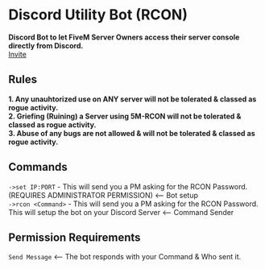 # Discord Utility Bot (RCON)

**Discord Bot to let FiveM Server Owners access their server console directly from Discord.**<br />
[Invite](https://discordapp.com/oauth2/authorize?client_id=548526173135699968&scope=bot&permissions=3072)
## Rules

**1. Any unauhtorized use on ANY server will not be tolerated & classed as rogue activity.**<br />
**2. Griefing (Ruining) a Server using 5M-RCON will not be tolerated & classed as rogue activity.**<br />
**3. Abuse of any bugs are not allowed & will not be tolerated & classed as rogue activity.**<br />

## Commands

`->set IP:PORT` - This will send you a PM asking for the RCON Password. (REQUIRES ADMINISTRATOR PERMISSION) <-- Bot setup<br />
`->rcon <Command>` - This will send you a PM asking for the RCON Password. This will setup the bot on your Discord Server <-- Command Sender<br />

## Permission Requirements

`Send Message` <-- The bot responds with your Command & Who sent it.<br />
